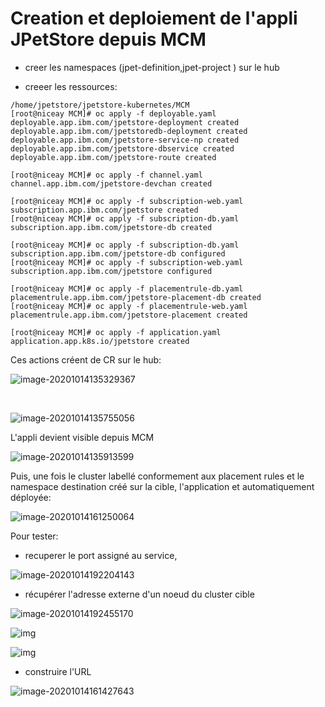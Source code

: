 # Creation et deploiement de l'appli JPetStore depuis MCM

- creer les namespaces (jpet-definition,jpet-project ) sur le hub

- creeer les ressources:

```
/home/jpetstore/jpetstore-kubernetes/MCM
[root@niceay MCM]# oc apply -f deployable.yaml
deployable.app.ibm.com/jpetstore-deployment created
deployable.app.ibm.com/jpetstoredb-deployment created
deployable.app.ibm.com/jpetstore-service-np created
deployable.app.ibm.com/jpetstore-dbservice created
deployable.app.ibm.com/jpetstore-route created
```

```
[root@niceay MCM]# oc apply -f channel.yaml
channel.app.ibm.com/jpetstore-devchan created
```

```
[root@niceay MCM]# oc apply -f subscription-web.yaml
subscription.app.ibm.com/jpetstore created
[root@niceay MCM]# oc apply -f subscription-db.yaml
subscription.app.ibm.com/jpetstore-db created
```

```
[root@niceay MCM]# oc apply -f subscription-db.yaml
subscription.app.ibm.com/jpetstore-db configured
[root@niceay MCM]# oc apply -f subscription-web.yaml
subscription.app.ibm.com/jpetstore configured
```

```
[root@niceay MCM]# oc apply -f placementrule-db.yaml
placementrule.app.ibm.com/jpetstore-placement-db created
[root@niceay MCM]# oc apply -f placementrule-web.yaml
placementrule.app.ibm.com/jpetstore-placement created
```

```
[root@niceay MCM]# oc apply -f application.yaml
application.app.k8s.io/jpetstore created
```



Ces actions créent de CR sur le hub:

![image-20201014135329367](C:\Home\GitRepositories\jpetstore-kubernetes\MCM\image-20201014135329367.png)

​	

![image-20201014135755056](C:\Home\GitRepositories\jpetstore-kubernetes\MCM\image-20201014135755056.png)



L'appli devient visible depuis MCM

![image-20201014135913599](C:\Home\GitRepositories\jpetstore-kubernetes\MCM\image-20201014135913599.png)



Puis, une fois le cluster labellé conformement aux placement rules et le namespace destination créé sur la cible, l'application et automatiquement déployée:

![image-20201014161250064](C:\Home\GitRepositories\jpetstore-kubernetes\MCM\image-20201014161250064.png)



Pour tester:

- recuperer le port assigné au service,

![image-20201014192204143](C:\Home\GitRepositories\jpetstore-kubernetes\MCM\image-20201014192204143.png)

- récupérer l'adresse externe d'un noeud du cluster cible

![image-20201014192455170](C:\Home\GitRepositories\jpetstore-kubernetes\MCM\image-20201014192455170.png)

![img](C:\Home\GitRepositories\jpetstore-kubernetes\MCM\SNAGHTML223f5b5.PNG)

![img](C:\Home\GitRepositories\jpetstore-kubernetes\MCM\SNAGHTML224af9f.PNG)

- construire l'URL 

![image-20201014161427643](C:\Home\GitRepositories\jpetstore-kubernetes\MCM\image-20201014161427643.png)

